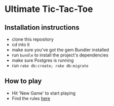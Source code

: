 # Ultimate Tic-Tac-Toe

## Installation instructions

* clone this repository
* cd into it
* make sure you've got the gem Bundler installed
* run `bundle` to install the project's dependencies
* make sure Postgres is running
* run `rake db:create; rake db:migrate`


## How to play
* Hit 'New Game' to start playing
* Find the rules [here](http://ultimatetictactoe.creativitygames.net/)
